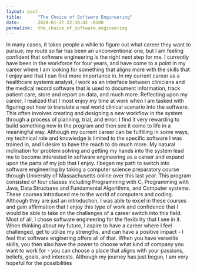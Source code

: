 ```yaml
---
layout: post
title:      "The Choice of Software Engineering"
date:       2020-01-27 22:30:42 -0500
permalink:  the_choice_of_software_engineering
---
```




In many cases, it takes people a while to figure out what career they want to pursue; my route so far has been an unconventional one, but I am feeling confident that software engineering is the right next step for me. I currently have been in the workforce for four years, and have come to a point in my career where I am looking for something that aligns more with the skills that I enjoy and that I can find more importance in. 
In my current career as a healthcare systems analyst, I work as an interface between clinicians and the medical record software that is used to document information, track patient care, store and report on data, and much more. Reflecting upon my career, I realized that I most enjoy my time at work when I am tasked with figuring out how to translate a real world clinical scenario into the software. This often involves creating and designing a new workflow in the system through a process of planning, trial, and error. I find it very rewarding to build something new in the program and then see it come to life in a meaningful way. Although my current career can be fulfilling in some ways, my technical role and knowledge is limited to the specific software I was trained in, and I desire to have the reach to do much more. My natural inclination for problem solving and getting my hands into the system lead me to become interested in software engineering as a career and expand upon the parts of my job that I enjoy. 
I began my path to switch into software engineering by taking a computer science preparatory course through University of Massachusetts online over this last year. This program consisted of four classes including Programming with C, Programming with Java, Data Structures and Fundamental Algorithms, and Computer systems. These courses introduced me to the world of computers and coding. Although they are just an introduction, I was able to excel in these courses and gain affirmation that I enjoy this type of work and confidence that I would be able to take on the challenges of a career switch into this field.
Most of all, I chose software engineering for the flexibility that I see in it. When thinking about my future, I aspire to have a career where I feel challenged, get to utilize my strengths, and can have a positive impact - I feel that  software enginering offers all of that. When you have versetile skills, you then also have the power to choose what kind of company you want to work for - you can choose a place that aligns with your passions, beliefs, goals, and interests. Although my journey has just begun, I am very hopeful for the possibilities 

